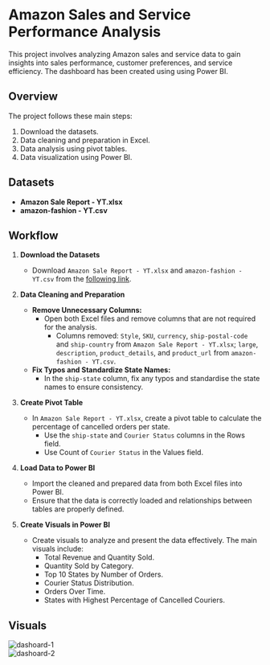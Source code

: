 # Amazon Sales and Service Performance Analysis

This project involves analyzing Amazon sales and service data to gain insights into sales performance, customer preferences, and service efficiency. The dashboard has been created using using Power BI.

## Overview

The project follows these main steps:
1. Download the datasets.
2. Data cleaning and preparation in Excel.
3. Data analysis using pivot tables.
4. Data visualization using Power BI.

## Datasets

- **Amazon Sale Report - YT.xlsx**
- **amazon-fashion - YT.csv**

## Workflow

1. **Download the Datasets**
   - Download `Amazon Sale Report - YT.xlsx` and `amazon-fashion - YT.csv` from the [following link](https://drive.google.com/file/d/1u-jVqnpG65pR_BtnZ-yMBLJFL4lJLA6G/view).

2. **Data Cleaning and Preparation**
   - **Remove Unnecessary Columns:**
     - Open both Excel files and remove columns that are not required for the analysis.
       - Columns removed: `Style`, `SKU`, `currency`, `ship-postal-code` and `ship-country` from `Amazon Sale Report - YT.xlsx`; `large`, `description`, `product_details`, and `product_url` from `amazon-fashion - YT.csv`.
   - **Fix Typos and Standardize State Names:**
     - In the `ship-state` column, fix any typos and standardise the state names to ensure consistency.

3. **Create Pivot Table**
   - In `Amazon Sale Report - YT.xlsx`, create a pivot table to calculate the percentage of cancelled orders per state.
     - Use the `ship-state` and `Courier Status` columns in the Rows field.
     - Use Count of `Courier Status` in the Values field.

4. **Load Data to Power BI**
   - Import the cleaned and prepared data from both Excel files into Power BI.
   - Ensure that the data is correctly loaded and relationships between tables are properly defined.

5. **Create Visuals in Power BI**
   - Create visuals to analyze and present the data effectively. The main visuals include:
     - Total Revenue and Quantity Sold.
     - Quantity Sold by Category.
     - Top 10 States by Number of Orders.
     - Courier Status Distribution.
     - Orders Over Time.
     - States with Highest Percentage of Cancelled Couriers.

## Visuals

![dashoard-1](https://github.com/mittro70/VerveBridge-BI-Dashboard/assets/87438903/8bd4447e-a04f-47ad-b646-528f13a4e77e)  
![dashoard-2](https://github.com/mittro70/VerveBridge-BI-Dashboard/assets/87438903/190fe174-515e-4ad6-b4a1-a14f09a644a6)
